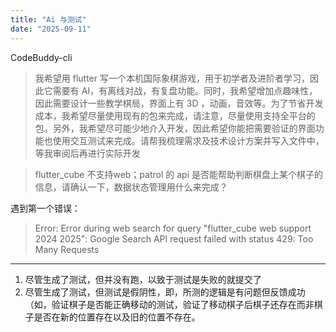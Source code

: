 ```yaml
---
title: "Ai 与测试"
date: "2025-09-11"
---
```


CodeBuddy-cli

> 我希望用 flutter 写一个本机国际象棋游戏，用于初学者及进阶者学习，因此它需要有  AI，有离线对战，有复盘功能。同时，我希望增加点趣味性，因此需要设计一些教学棋局，界面上有 3D ，动画，音效等。为了节省开发成本，我希望尽量使用现有的包来完成，请注意，尽量使用支持全平台的包。另外，我希望尽可能少地介入开发，因此希望你能把需要验证的界面功能也使用交互测试来完成。请帮我梳理需求及技术设计方案并写入文件中，等我审阅后再进行实际开发



>flutter_cube 不支持web；patrol 的 api 是否能帮助判断棋盘上某个棋子的信息，请确认一下，数据状态管理用什么来完成？


遇到第一个错误：
> Error: Error during web search for query "flutter_cube web support 2024 2025": Google Search API
    request failed with status 429: Too Many Requests

----

1. 尽管生成了测试，但并没有跑，以致于测试是失败的就提交了
2. 尽管生成了测试，但测试是假阴性，即，所测的逻辑是有问题但反馈成功（如，验证棋子是否能正确移动的测试，验证了移动棋子后棋子还存在而非棋子是否在新的位置存在以及旧的位置不存在。

